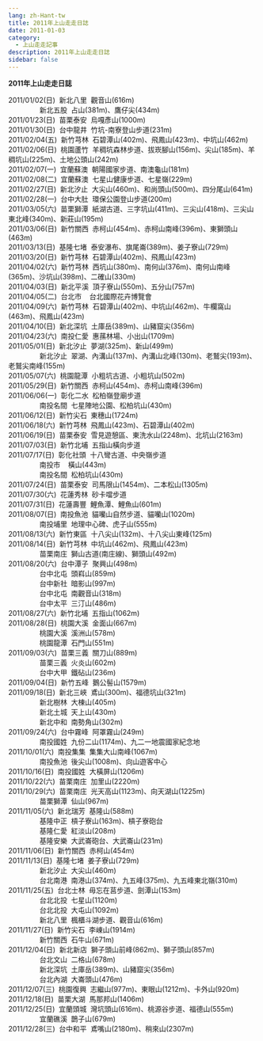 ```yaml
---
lang: zh-Hant-tw
title: 2011年上山走走日誌
date: 2011-01-03
category: 
  - 上山走走記事
description: 2011年上山走走日誌
sidebar: false
---
```


**2011年上山走走日誌**

2011/01/02(日)  新北八里  觀音山(616m)  
                新北五股  占山(381m)、鷹仔尖(434m)  
2011/01/23(日)  苗栗泰安  烏嘎彥山(1000m)  
2011/01/30(日)  台中龍井  竹坑-南寮登山步道(231m)  
2011/02/04(五)  新竹芎林  石碧潭山(402m)、飛鳳山(423m)、中坑山(462m)  
2011/02/06(日)  桃園蘆竹  羊稠坑森林步道、拔崁腳山(156m)、尖山(185m)、羊稠坑山(225m)、土地公頭山(242m)  
2011/02/07(一)  宜蘭蘇澳  朝陽國家步道、南澳龜山(181m)  
2011/02/08(二)  宜蘭蘇澳  七星山健康步道、七星嶺(229m)  
2011/02/27(日)  新北汐止  大尖山(460m)、和尚頭山(500m)、四分尾山(641m)  
2011/02/28(一)  台中大肚  環保公園登山步道(200m)  
2011/03/05(六)  苗栗獅潭  紙湖古道、三字坑山(411m)、三尖山(418m)、三尖山東北峰(340m)、新莊山(195m)  
2011/03/06(日)  新竹關西  赤柯山(454m)、赤柯山南峰(396m)、東獅頭山(463m)  
2011/03/13(日)  基隆七堵  泰安瀑布、旗尾崙(389m)、姜子寮山(729m)  
2011/03/20(日)  新竹芎林  石碧潭山(402m)、飛鳳山(423m)  
2011/04/02(六)  新竹芎林  西坑山(380m)、南何山(376m)、南何山南峰(365m)、沙坑山(398m)、二確山(330m)  
2011/04/03(日)  新北平溪  頂子寮山(550m)、五分山(757m)  
2011/04/05(二)  台北市    台北國際花卉博覽會  
2011/04/09(六)  新竹芎林  石碧潭山(402m)、中坑山(462m)、牛欄窩山(463m)、飛鳳山(423m)  
2011/04/10(日)  新北深坑  土庫岳(389m)、山豬窟尖(356m)  
2011/04/23(六)  南投仁愛  惠蓀林場、小出山(1709m)  
2011/05/01(日)  新北汐止  夢湖(325m)、新山(499m)  
                新北汐止  翠湖、內溝山(137m)、內溝山北峰(130m)、老鷲尖(193m)、老鷲尖南峰(155m)  
2011/05/07(六)  桃園龍潭  小粗坑古道、小粗坑山(502m)  
2011/05/29(日)  新竹關西  赤柯山(454m)、赤柯山南峰(396m)  
2011/06/06(一)  彰化二水  松柏嶺登廟步道  
                南投名間  七星陣地公園、松柏坑山(430m)  
2011/06/12(日)  新竹尖石  東穗山(1724m)  
2011/06/18(六)  新竹芎林  飛鳳山(423m)、石碧潭山(402m)  
2011/06/19(日)  苗栗泰安  雪見遊憩區、東洗水山(2248m)、北坑山(2163m)  
2011/07/03(日)  新竹北埔  五指山橫向步道  
2011/07/17(日)  彰化社頭  十八彎古道、中央嶺步道  
                南投市    橫山(443m)  
                南投名間  松柏坑山(430m)  
2011/07/24(日)  苗栗泰安  司馬限山(1454m)、二本松山(1305m)  
2011/07/30(六)  花蓮秀林  砂卡噹步道  
2011/07/31(日)  花蓮壽豐  鯉魚潭、鯉魚山(601m)  
2011/08/07(日)  南投魚池  貓囒山自然步道、貓囒山(1020m)  
                南投埔里  地理中心碑、虎子山(555m)  
2011/08/13(六)  新竹東區  十八尖山(132m)、十八尖山東峰(125m)  
2011/08/14(日)  新竹芎林  中坑山(462m)、飛鳳山(423m)  
                苗栗南庄  獅山古道(南庄線)、獅頭山(492m)  
2011/08/20(六)  台中潭子  聚興山(498m)  
                台中北屯  頭嵙山(859m)  
                台中新社  暗影山(997m)  
                台中北屯  南觀音山(318m)  
                台中太平  三汀山(486m)  
2011/08/27(六)  新竹北埔  五指山(1062m)  
2011/08/28(日)  桃園大溪  金面山(667m)  
                桃園大溪  溪洲山(578m)  
                桃園龍潭  石門山(551m)  
2011/09/03(六)  苗栗三義  關刀山(889m)  
                苗栗三義  火炎山(602m)  
                台中大甲  鐵砧山(236m)  
2011/09/04(日)  新竹五峰  鵝公髻山(1579m)  
2011/09/18(日)  新北三峽  鳶山(300m)、福德坑山(321m)  
                新北樹林  大棟山(405m)  
                新北土城  天上山(430m)  
                新北中和  南勢角山(302m)  
2011/09/24(六)  台中霧峰  阿罩霧山(249m)  
                南投國姓  九份二山(1174m)、九二一地震國家紀念地  
2011/10/01(六)  南投集集  集集大山南峰(1067m)  
                南投魚池  後尖山(1008m)、向山遊客中心  
2011/10/16(日)  南投國姓  大橫屏山(1206m)  
2011/10/22(六)  苗栗南庄  加里山(2220m)  
2011/10/29(六)  苗栗南庄  光天高山(1123m)、向天湖山(1225m)  
                苗栗獅潭  仙山(967m)  
2011/11/05(六)  新北瑞芳  基隆山(588m)  
                基隆中正  槓子寮山(163m)、槓子寮砲台  
                基隆仁愛  紅淡山(208m)  
                基隆安樂  大武崙砲台、大武崙山(231m)  
2011/11/06(日)  新竹關西  赤柯山(454m)  
2011/11/13(日)  基隆七堵  姜子寮山(729m)  
                新北汐止  大尖山(460m)  
                台北南港  南港山(374m)、九五峰(375m)、九五峰東北嶺(310m)  
2011/11/25(五)  台北士林  毋忘在莒步道、劍潭山(153m)  
                台北北投  七星山(1120m)  
                台北北投  大屯山(1092m)  
                新北八里  楓櫃斗湖步道、觀音山(616m)  
2011/11/27(日)  新竹尖石  李崠山(1914m)  
                新竹關西  石牛山(671m)  
2011/12/04(日)  新北新店  獅子頭山前峰(862m)、獅子頭山(857m)  
                台北文山  二格山(678m)  
                新北深坑  土庫岳(389m)、山豬窟尖(356m)  
                台北內湖  大崙頭山(476m)  
2011/12/07(三)  桃園復興  志繼山(977m)、東眼山(1212m)、卡外山(920m)  
2011/12/18(日)  苗栗大湖  馬那邦山(1406m)  
2011/12/25(日)  宜蘭頭城  灣坑頭山(616m)、桃源谷步道、福德山(555m)  
                宜蘭礁溪  鵲子山(679m)  
2011/12/28(三)  台中和平  鳶嘴山(2180m)、稍來山(2307m)